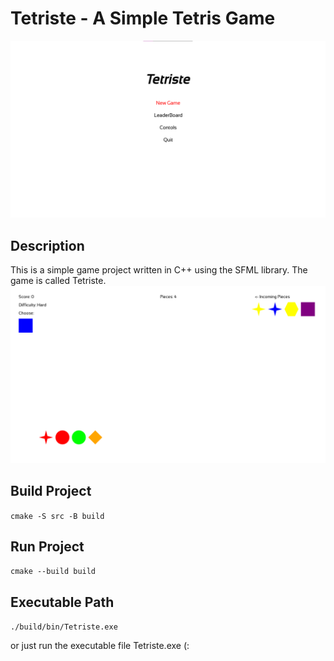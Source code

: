 # Tetriste  - A Simple Tetris Game

![Tetriste Game](ScreenShots/image-1.png)

## Description

This is a simple game project written in C++ using the SFML library. The game is called Tetriste.
![Tetriste - Hard](ScreenShots/image.png)

## Build Project

```cmake -S src -B build```

## Run Project

```cmake --build build```

## Executable Path

```./build/bin/Tetriste.exe```

or just run the executable file Tetriste.exe (:
